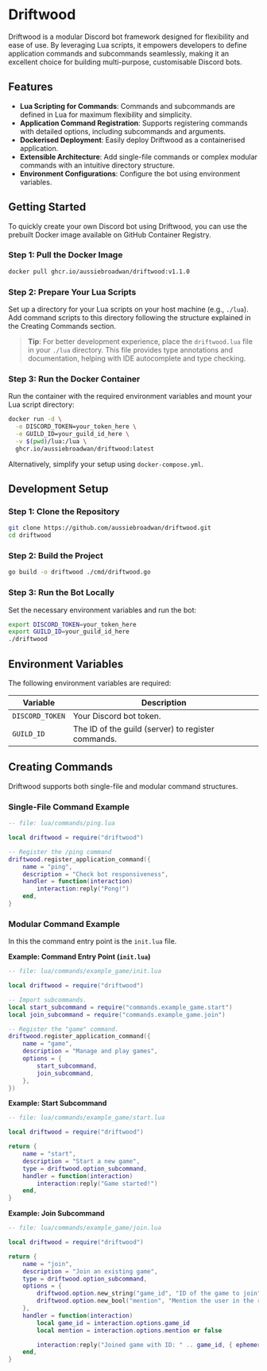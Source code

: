 # Driftwood

Driftwood is a modular Discord bot framework designed for flexibility and ease of use. By leveraging Lua scripts, it empowers developers to define application commands and subcommands seamlessly, making it an excellent choice for building multi-purpose, customisable Discord bots.

## Features

- **Lua Scripting for Commands**: Commands and subcommands are defined in Lua for maximum flexibility and simplicity.
- **Application Command Registration**: Supports registering commands with detailed options, including subcommands and arguments.
- **Dockerised Deployment**: Easily deploy Driftwood as a containerised application.
- **Extensible Architecture**: Add single-file commands or complex modular commands with an intuitive directory structure.
- **Environment Configurations**: Configure the bot using environment variables.

## Getting Started

To quickly create your own Discord bot using Driftwood, you can use the prebuilt Docker image available on GitHub Container Registry.

### Step 1: Pull the Docker Image

```bash
docker pull ghcr.io/aussiebroadwan/driftwood:v1.1.0
```

### Step 2: Prepare Your Lua Scripts

Set up a directory for your Lua scripts on your host machine (e.g., `./lua`). Add command scripts to this directory following the structure explained in the Creating Commands section.

> **Tip**: For better development experience, place the `driftwood.lua` file in your `./lua` directory. This file provides type annotations and documentation, helping with IDE autocomplete and type checking.

### Step 3: Run the Docker Container

Run the container with the required environment variables and mount your Lua script directory:

```bash
docker run -d \
  -e DISCORD_TOKEN=your_token_here \
  -e GUILD_ID=your_guild_id_here \
  -v $(pwd)/lua:/lua \
  ghcr.io/aussiebroadwan/driftwood:latest
```

Alternatively, simplify your setup using `docker-compose.yml`.

## Development Setup

### Step 1: Clone the Repository

```bash
git clone https://github.com/aussiebroadwan/driftwood.git
cd driftwood
```

### Step 2: Build the Project

```bash
go build -o driftwood ./cmd/driftwood.go
```

### Step 3: Run the Bot Locally

Set the necessary environment variables and run the bot:

```bash
export DISCORD_TOKEN=your_token_here
export GUILD_ID=your_guild_id_here
./driftwood
```

## Environment Variables

The following environment variables are required:

| Variable | Description |
| --- | --- |
| `DISCORD_TOKEN` | Your Discord bot token. |
| `GUILD_ID` | The ID of the guild (server) to register commands. |

## Creating Commands

Driftwood supports both single-file and modular command structures.

### Single-File Command Example

```lua
-- file: lua/commands/ping.lua

local driftwood = require("driftwood")

-- Register the /ping command
driftwood.register_application_command({
    name = "ping",
    description = "Check bot responsiveness",
    handler = function(interaction)
        interaction:reply("Pong!")
    end,
}
```

### Modular Command Example

In this the command entry point is the `init.lua` file.

**Example: Command Entry Point (`init.lua`)**
```lua
-- file: lua/commands/example_game/init.lua

local driftwood = require("driftwood")

-- Import subcommands.
local start_subcommand = require("commands.example_game.start")
local join_subcommand = require("commands.example_game.join")

-- Register the "game" command.
driftwood.register_application_command({
    name = "game",
    description = "Manage and play games",
    options = {
        start_subcommand,
        join_subcommand,
    },
})

```

**Example: Start Subcommand**

```lua
-- file: lua/commands/example_game/start.lua

local driftwood = require("driftwood")

return {
    name = "start",
    description = "Start a new game",
    type = driftwood.option_subcommand,
    handler = function(interaction)
        interaction:reply("Game started!")
    end,
}
```

**Example: Join Subcommand**
```lua
-- file: lua/commands/example_game/join.lua

local driftwood = require("driftwood")

return {
    name = "join",
    description = "Join an existing game",
    type = driftwood.option_subcommand,
    options = {
        driftwood.option.new_string("game_id", "ID of the game to join", true),
        driftwood.option.new_bool("mention", "Mention the user in the response"),
    },
    handler = function(interaction)
        local game_id = interaction.options.game_id
        local mention = interaction.options.mention or false

        interaction:reply("Joined game with ID: " .. game_id, { ephemeral = true, mention = mention })
    end,
}
```
